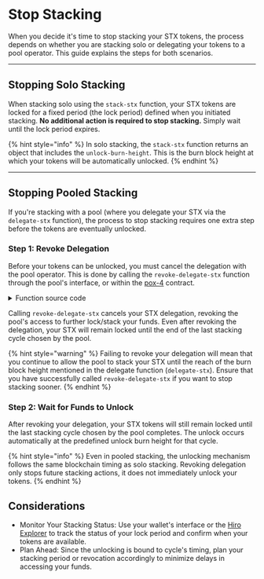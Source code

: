 # Stop Stacking

When you decide it's time to stop stacking your STX tokens, the process depends on whether you are stacking solo or delegating your tokens to a pool operator. This guide explains the steps for both scenarios.

---

## Stopping Solo Stacking

When stacking solo using the `stack-stx` function, your STX tokens are locked for a fixed period (the lock period) defined when you initiated stacking. **No additional action is required to stop stacking.** Simply wait until the lock period expires.

{% hint style="info" %}
In solo stacking, the `stack-stx` function returns an object that includes the `unlock-burn-height`. This is the burn block height at which your tokens will be automatically unlocked.
{% endhint %}

---

## Stopping Pooled Stacking

If you're stacking with a pool (where you delegate your STX via the `delegate-stx` function), the process to stop stacking requires one extra step before the tokens are eventually unlocked.

### Step 1: Revoke Delegation

Before your tokens can be unlocked, you must cancel the delegation with the pool operator. This is done by calling the `revoke-delegate-stx` function through the pool's interface, or within the [pox-4](https://explorer.hiro.so/txid/SP000000000000000000002Q6VF78.pox-4?chain=mainnet) contract.

<details>

<summary>Function source code</summary>

```clojure
;; Revokes the delegation to the current stacking pool.
;; New in pox-4: Fails if the delegation was already revoked.
;; Returns the last delegation state.
(define-public (revoke-delegate-stx)
  (let ((last-delegation-state (get-check-delegation tx-sender)))
    ;; must be called directly by the tx-sender or by an allowed contract-caller
    (asserts! (check-caller-allowed)
              (err ERR_STACKING_PERMISSION_DENIED))
    (asserts! (is-some last-delegation-state) (err ERR_DELEGATION_ALREADY_REVOKED))
    (asserts! (map-delete delegation-state { stacker: tx-sender }) (err ERR_DELEGATION_ALREADY_REVOKED))
    (ok last-delegation-state)))
```

</details>

Calling `revoke-delegate-stx` cancels your STX delegation, revoking the pool's access to further lock/stack your funds. Even after revoking the delegation, your STX will remain locked until the end of the last stacking cycle chosen by the pool.

{% hint style="warning" %}
Failing to revoke your delegation will mean that you continue to allow the pool to stack your STX until the reach of the burn block height mentioned in the delegate function (`delegate-stx`). Ensure that you have successfully called `revoke-delegate-stx` if you want to stop stacking sooner.
{% endhint %}

### Step 2: Wait for Funds to Unlock
After revoking your delegation, your STX tokens will still remain locked until the last stacking cycle chosen by the pool completes. The unlock occurs automatically at the predefined unlock burn height for that cycle.

{% hint style="info" %}
Even in pooled stacking, the unlocking mechanism follows the same blockchain timing as solo stacking. Revoking delegation only stops future stacking actions, it does not immediately unlock your tokens.
{% endhint %}

## Considerations
- Monitor Your Stacking Status: Use your wallet's interface or the [Hiro Explorer](https://explorer.hiro.so?chain=mainnet) to track the status of your lock period and confirm when your tokens are available.
- Plan Ahead: Since the unlocking is bound to cycle's timing, plan your stacking period or revocation accordingly to minimize delays in accessing your funds.